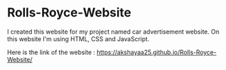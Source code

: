 # Rolls-Royce-Website

I created this website for my project named car advertisement website.
On this website I'm using HTML, CSS and JavaScript.

Here is the link of the website : https://akshayaa25.github.io/Rolls-Royce-Website/
